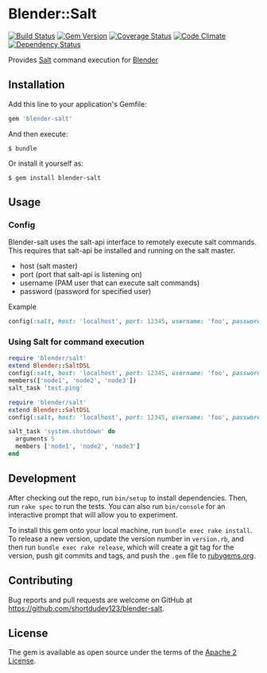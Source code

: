 # Blender::Salt

[![Build Status](https://travis-ci.org/shortdudey123/blender-salt.svg?branch=master)](https://travis-ci.org/shortdudey123/blender-salt)
[![Gem Version](http://img.shields.io/gem/v/blender-salt.svg)](https://rubygems.org/gems/blender-salt)
[![Coverage Status](https://img.shields.io/coveralls/shortdudey123/blender-salt/master.svg)](https://coveralls.io/r/shortdudey123/blender-salt?branch=master)
[![Code Climate](https://codeclimate.com/github/shortdudey123/blender-salt/badges/gpa.svg)](https://codeclimate.com/github/shortdudey123/blender-salt)
[![Dependency Status](https://img.shields.io/gemnasium/shortdudey123/blender-salt.svg)](https://gemnasium.com/shortdudey123/blender-salt)

Provides [Salt](https://saltstack.com/) command execution for [Blender](https://github.com/PagerDuty/blender)

## Installation

Add this line to your application's Gemfile:

```ruby
gem 'blender-salt'
```

And then execute:

    $ bundle

Or install it yourself as:

    $ gem install blender-salt

## Usage

### Config

Blender-salt uses the salt-api interface to remotely execute salt commands.  This requires that salt-api be installed and running on the salt master.

- host (salt master)
- port (port that salt-api is listening on)
- username (PAM user that can execute salt commands)
- password (password for specified user)

Example
```ruby
config(:salt, host: 'localhost', port: 12345, username: 'foo', password: 'bar')
```

### Using Salt for command execution

```ruby
require 'blender/salt'
extend Blender::SaltDSL
config(:salt, host: 'localhost', port: 12345, username: 'foo', password: 'bar')
members(['node1', 'node2', 'node3'])
salt_task 'test.ping'
```

```ruby
require 'blender/salt'
extend Blender::SaltDSL
config(:salt, host: 'localhost', port: 12345, username: 'foo', password: 'bar')

salt_task 'system.shutdown' do
  arguments 5
  members ['node1', 'node2', 'node3']
end
```

## Development

After checking out the repo, run `bin/setup` to install dependencies. Then, run `rake spec` to run the tests. You can also run `bin/console` for an interactive prompt that will allow you to experiment.

To install this gem onto your local machine, run `bundle exec rake install`. To release a new version, update the version number in `version.rb`, and then run `bundle exec rake release`, which will create a git tag for the version, push git commits and tags, and push the `.gem` file to [rubygems.org](https://rubygems.org).

## Contributing

Bug reports and pull requests are welcome on GitHub at https://github.com/shortdudey123/blender-salt.


## License

The gem is available as open source under the terms of the [Apache 2 License](http://opensource.org/licenses/Apache-2.0).

